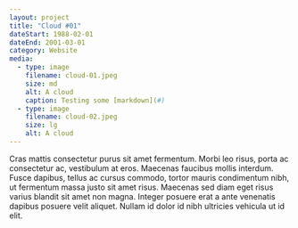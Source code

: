 ```yaml
---
layout: project
title: "Cloud #01"
dateStart: 1988-02-01
dateEnd: 2001-03-01
category: Website
media:
  - type: image
    filename: cloud-01.jpeg
    size: md
    alt: A cloud
    caption: Testing some [markdown](#)
  - type: image
    filename: cloud-02.jpeg
    size: lg
    alt: A cloud
---
```


Cras mattis consectetur purus sit amet fermentum. Morbi leo risus, porta ac consectetur ac, vestibulum at eros. Maecenas faucibus mollis interdum. Fusce dapibus, tellus ac cursus commodo, tortor mauris condimentum nibh, ut fermentum massa justo sit amet risus. Maecenas sed diam eget risus varius blandit sit amet non magna. Integer posuere erat a ante venenatis dapibus posuere velit aliquet. Nullam id dolor id nibh ultricies vehicula ut id elit.
